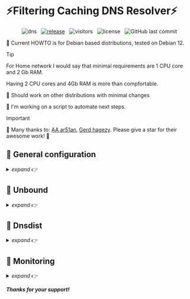 # ⚡Filtering Caching DNS Resolver⚡

<div align="center">

![dns](https://img.shields.io/badge/-dns-D8BFD8?logo=unrealengine&logoColor=3a3a3d)
&nbsp;&nbsp;[![release](https://img.shields.io/github/v/release/ousatov-ua/dns?display_name=release&logo=rstudio&color=90EE90&logoColor=8FBC8F)](https://github.com/ousatov-ua/dns/releases/latest/)
&nbsp;&nbsp;![visitors](https://img.shields.io/endpoint?color=4883c2&label=visitors&logo=github&url=https%3A%2F%2Fhits.dwyl.com%2Fousatov-ua%2Fdns.json)
&nbsp;&nbsp;![license](https://img.shields.io/github/license/ousatov-ua/dns?color=CED8E1)
&nbsp;&nbsp;![GitHub last commit](https://img.shields.io/github/last-commit/ousatov-ua/dns)

</div>

🔸 Current HOWTO is for Debian based distributions, tested on Debian 12.

> [!TIP]
> For Home network I would say that minimal requirements are 1 CPU core and 2 Gb RAM.
> 
> Having 2 CPU cores and 4Gb RAM is more than compfortable.

🔸 Should work on other distributions with minimal changes

🔸 I'm working on a script to automate next steps.


> [!IMPORTANT]
> 🎉 Many thanks to: [AA ar51an](https://github.com/ar51an), [Gerd hagezy](https://github.com/hagezi). Please give a star for their awesome work! 🎉

## 🧰 General configuration
<details>
<summary><i>expand</i> 👉</summary>

#### 🔸 !!!Optional!!! IPv6 (just for FAQ)

* Edit `/etc/default/grub`, make sure that `ipv6.disable=1` is present, e.g.:

  ```sh
  GRUB_CMDLINE_LINUX="ipv6.disable=1"
  ```
* Run:

  ```sh
  sudo update-grub
  ```
* Reboot

#### 🔸 Limits and Sysctl

* Next steps are for optimizing/securing current environment. 

* Put content of `/etc/security/limits.conf` into your `limits.conf`

* Put content of `etc/sysctl.conf` into your `sysctl.conf`


#### 🔸 !!!Optional!!! Hyper-threading

* If you want HT disabled but you cannot disable it in BIOS, make sure that `nosmt` is present in `/etc/default/grub`, e.g.:
  
  ```sh
  GRUB_CMDLINE_LINUX="nosmt"
  ```
* Apply it:
  
  ```sh
  sudo update-grub
  ```

#### 🔸 !!!Optional!!! Tuned package

* Use `tuned` package for network latency optimizations:
  
  ```shell
  sudo apt install tuned
  sudo tuned-adm profile network-latency
  sudo reboot
  ```
#### 🔸 UFW

* Review current configuration of UFW:
  
  ```sh
  sudo ufw status
  ```

* To delete some particular rule run:
  
  ```shell
  sudo ufw status numbered
  sudo ufw delete <number>
  ```
* Verify that UFW has these configuration:
  
  ```shell
  sudo ufw allow 443
  sudo ufw limit 22/tcp
  ```

* If you want port `53` accessible to all:
  
  ```shell
  sudo ufw allow 53/udp
  ```

* For a specific IP address only:
  
  ```shell
  sudo ufw allow from <ip> proto tcp to any port 53/udp
  ```
* Apply rules:

  ```sh
  sudo ufw reload
  ```
</details>

## 🧰 Unbound
<details>
<summary><i>expand</i> 👉</summary>

#### 🔸 Install Unbound

* We need to compile it locally because default `Unbound` from `apt` does not include `cachedb` module.

```shell
wget https://github.com/NLnetLabs/unbound/archive/refs/tags/release-1.19.3.zip
unzip release-1.19.3.zip
cd release-1.19.3
sudo apt install bison flex libevent-dev libexpat1-dev libhiredis-dev libnghttp2-dev libprotobuf-c-dev libssl-dev libsystemd-dev protobuf-c-compiler python3-dev swig
```
* Compilation flags (I used next but you are free to specify any you want)
```shell
export CFLAGS="-Ofast -ffloat-store -ffast-math -fno-rounding-math -fno-signaling-nans -fcx-limited-range -fno-math-errno -funsafe-math-optimizations -fassociative-math -freciprocal-math -ffinite-math-only -fno-signed-zeros -fno-trapping-math -frounding-math -fsingle-precision-constant -fcx-fortran-rules -flto"
```

> [!IMPORTANT]
> Maybe I'm doing something wrong with CFLAGS, but Makefile produced does not contain passed options via `export`.
> I did next to give options: edited `Makefile` generated and put gcc flags to `CFLAGS=...` defined there.

* Configure, compile and install

```shell
sudo ./configure --prefix=/usr --includedir=\${prefix}/include --infodir=\${prefix}/share/info --mandir=\${prefix}/share/man --localstatedir=/var --runstatedir=/run --sysconfdir=/etc --with-chroot-dir= --with-dnstap-socket-path=/run/dnstap.sock --with-libevent --with-libhiredis --with-libnghttp2 --with-pidfile=/run/unbound.pid --with-pythonmodule --with-pyunbound --with-rootkey-file=/var/lib/unbound/root.key --disable-dependency-tracking --disable-flto --disable-maintainer-mode --disable-option-checking --disable-rpath --disable-silent-rules --enable-cachedb --enable-dnstap --enable-subnet --enable-systemd --enable-tfo-client --enable-tfo-server
sudo make
sudo make install
```

#### 🔸 Unbound and chroot 

* Unbound usually is running under chroot.

* Next steps usually are needed if Unbound is running under chroot, otherwise it will fail to create `*.sock` and `*.log` files.

```shell
sudo vim /etc/apparmor.d/local/usr.sbin.unbound
```

* Put next to this file

```shell
/var/log/unbound/unbound.log rw,
/var/unbound/run/unbound.sock rw,
```

* Apply it
```shell
sudo apparmor_parser -r /etc/apparmor.d/usr.sbin.unbound
```

#### 🔸 Create logging staff

```shell
sudo mkdir /var/log/unbound
sudo chown unbound:unbound /var/log/unbound
```
* Put file `/etc/logrotate.d/unbound` to `/etc/logrotate.d/`

#### 🔸 Unbound config

* Replace default configuration of Unbound with files from `/etc/unbound`.

* Review config, make appropriate changes for number of threads etc, default is 2 threads.
* Enable ipv6 if needed.
* Setup unbound-control:

```shell
sudo unbound-control-setup
```

#### 🔸 Root hints and key
* Setup `root.hints` and `root.key`

```shell
sudo apt install dns-root-data
sudo ln -s /usr/share/dns/root.key /var/lib/unbound/root.key
sudo ln -s /usr/share/dns/root.hints /var/lib/unbound/root.hints
```

#### 🔸 Unbound filters

* For DNS filtering put `update-conf.sh` into corresponding path

```shell
sudo chmod +x /opt/unbound/update-conf.sh
sudo mkdir /etc/unbound/rules
sudo sh /opt/unbound/update-conf.sh
```

* You can check which filters are used in `/etc/unbound/unbound.conf.d/server.conf` and `/opt/unbound/update-conf.sh`

#### 🔸 Unbound service
* Put `unbound-update-config.service` and `unbound-update-config.timer` in corresponding path.

```shell
sudo systemctl daemon-reload
sudo systemctl enable --now unbound-update-config.timer`
```

* Put `/etc/systemd/system/unbound.service` from repo.

#### 🔸 Redis

* Install Redis

```shell
sudo apt install redis-server
```

* Put `/etc/redis/redis.conf` from repo

```shell
sudo systemctl enable --now redis-server
```

#### 🔸 Running

* Now you should be able to run Unbound

```shell
sudo systemctl daemon-reload
sudo systemctl enable --now unbound.service
```
</details>

## 🧰 Dnsdist
<details>
<summary><i>expand</i> 👉</summary>

* Dnsdist is used as facade for Unbound: to give DoH/DoH3/DoT/DoQ

* Follow instructions for installing Dnsdist from their official site.

* Put `/etc/dnsdist/dnsdist.conf` from repo.
* Put crt and pem to `/opt/lego` (edit `dnsdist.conf` to point to right direction and certificate/key filenames)
* Generate key to access dnsdist's console:

```shell
sudo dnsdist
>makeKey()
```
Copy key to dnsdist.conf as

```shell
setKey("<key from console>")
```
* Generate password for webServerConfig

```shell
>hashPassword("<your password>")
```

Put it to config

* Start dnsdist

```shell
sudo systemtl enable --now dnsdist.service
```

</details>

## 🧰 Monitoring
<details>
<summary><i>expand</i> 👉</summary>


🔸 Follow next HOWTO

[unbound-dashboard](https://github.com/ar51an/unbound-dashboard) or forked one [unbound-dashboard-forked](https://github.com/ousatov-ua/unbound-dashboard)

[unbound-exporter](https://github.com/ar51an/unbound-exporter) or forked one [unbound-exporter-forked](https://github.com/ousatov-ua/unbound-exporter)

</details>



***Thanks for your support!***
